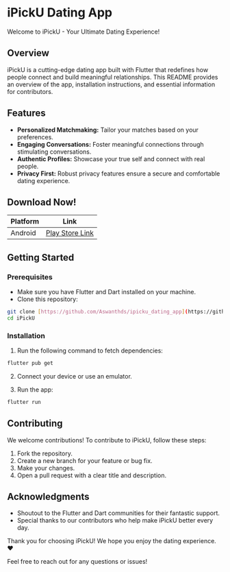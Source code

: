 
# iPickU Dating App

Welcome to iPickU - Your Ultimate Dating Experience! 

## Overview

iPickU is a cutting-edge dating app built with Flutter that redefines how people connect and build meaningful relationships. This README provides an overview of the app, installation instructions, and essential information for contributors.

## Features

- **Personalized Matchmaking:** Tailor your matches based on your preferences.
- **Engaging Conversations:** Foster meaningful connections through stimulating conversations.
- **Authentic Profiles:** Showcase your true self and connect with real people.
- **Privacy First:** Robust privacy features ensure a secure and comfortable dating experience.

## Download Now!

| Platform | Link |
|---|---|
| Android | [Play Store Link](https://play.google.com/store/apps/details?id=com.aswanth.ipicku) |

## Getting Started

### Prerequisites

- Make sure you have Flutter and Dart installed on your machine.
- Clone this repository:

```bash
git clone [https://github.com/Aswanthds/ipicku_dating_app](https://github.com/Aswanthds/ipicku_dating_app)
cd iPickU
```

### Installation

1. Run the following command to fetch dependencies:

```bash
flutter pub get
```

2. Connect your device or use an emulator.

3. Run the app:

```bash
flutter run
```

## Contributing

We welcome contributions! To contribute to iPickU, follow these steps:

1. Fork the repository.
2. Create a new branch for your feature or bug fix.
3. Make your changes.
4. Open a pull request with a clear title and description.


## Acknowledgments

- Shoutout to the Flutter and Dart communities for their fantastic support.
- Special thanks to our contributors who help make iPickU better every day.

Thank you for choosing iPickU! We hope you enjoy the dating experience. ❤️

Feel free to reach out for any questions or issues!
``` 
